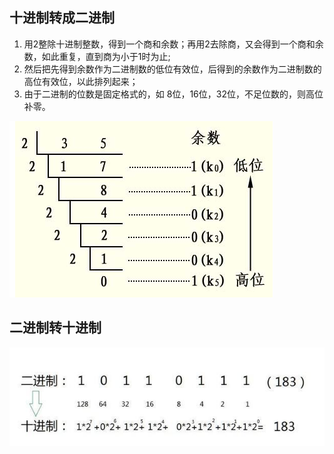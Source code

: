 ## 十进制转成二进制
1. 用2整除十进制整数，得到一个商和余数；再用2去除商，又会得到一个商和余数，如此重复，直到商为小于1时为止;
2. 然后把先得到余数作为二进制数的低位有效位，后得到的余数作为二进制数的高位有效位，以此排列起来；
3. 由于二进制的位数是固定格式的，如 8位，16位，32位，不足位数的，则高位补零。

![10-trans-2](images/10-trans-2.jpg)


## 二进制转十进制

![2-trans-10](images/2-trans-10.jpg)

